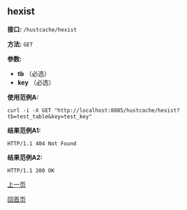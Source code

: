 ## hexist ##

**接口:** `/hustcache/hexist`

**方法:** `GET`

**参数:** 

*  **tb** （必选）  
*  **key** （必选）  

**使用范例A:**

    curl -i -X GET "http://localhost:8085/hustcache/hexist?tb=test_table&key=test_key"

**结果范例A1:**

	HTTP/1.1 404 Not Found
	
**结果范例A2:**

	HTTP/1.1 200 OK

[上一页](../hustcache.md)

[回首页](../../../index.md)